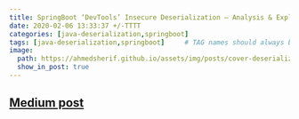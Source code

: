 ```yaml
---
title: SpringBoot ‘DevTools’ Insecure Deserialization — Analysis & Exploit
date: 2020-02-06 13:33:37 +/-TTTT
categories: [java-deserialization,springboot]
tags: [java-deserialization,springboot]     # TAG names should always be lowercase
image:
  path: https://ahmedsherif.github.io/assets/img/posts/cover-deserialize.png
  show_in_post: true
---
```


## [Medium post](https://medium.com/@sherif_ninja/springboot-devtools-insecure-deserialization-analysis-exploit-2c4ac77c285a)

